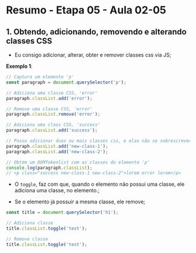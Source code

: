 # Resumo - Etapa 05 - Aula 02-05

## 1. Obtendo, adicionando, removendo e alterando classes CSS

- Eu consigo adicionar, alterar, obter e remover classes css via JS;

**Exemplo 1**:

~~~javascript
// Captura um elemento 'p'
const paragraph = document.querySelector('p');

// Adiciona uma classe CSS, 'error'
paragraph.classList.add('error');

// Remove uma classe CSS, 'error'
paragraph.classList.remove('error');

// Adiciona uma class CSS, 'success'
paragraph.classList.add('success');

// Posso adicionar duas ou mais classes css, e elas não se sobrescreverão
paragraph.classList.add('new-class-1');
paragraph.classList.add('new-class-2');

// Obtém um DOMTokenlist com as classes do elemento 'p'
console.log(paragraph.classList);
// <p class="success new-class-1 new-class-2">lorem error lorem</p>
~~~

- O ``toggle``, faz com que, quando o elemento não possui uma classe, ele adiciona uma classe, no elemento.;

- Se o elemento já possuir a mesma classe, ele remove;

~~~javascript
const title = document.querySelector('h1');

// Adiciona classe
title.classList.toggle('test');

// Remove classe
title.classList.toggle('test');
~~~
